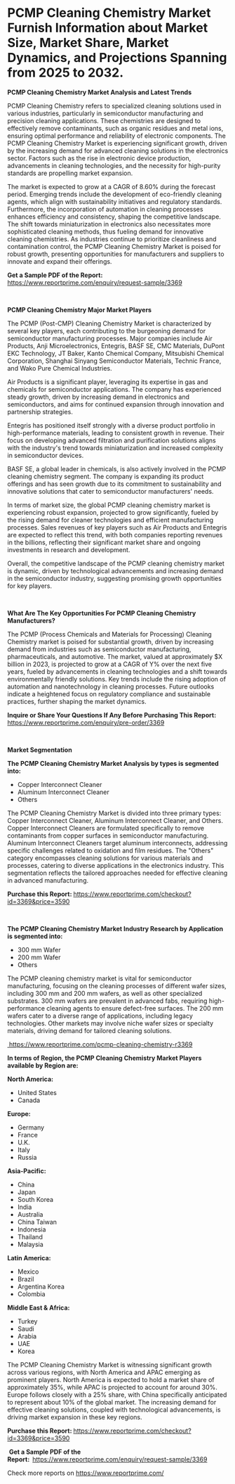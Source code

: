<p><h1>PCMP Cleaning Chemistry Market Furnish Information about Market Size, Market Share, Market Dynamics, and Projections Spanning from 2025 to 2032.</h1></p><p><strong>PCMP Cleaning Chemistry Market Analysis and Latest Trends</strong></p>
<p><p>PCMP Cleaning Chemistry refers to specialized cleaning solutions used in various industries, particularly in semiconductor manufacturing and precision cleaning applications. These chemistries are designed to effectively remove contaminants, such as organic residues and metal ions, ensuring optimal performance and reliability of electronic components. The PCMP Cleaning Chemistry Market is experiencing significant growth, driven by the increasing demand for advanced cleaning solutions in the electronics sector. Factors such as the rise in electronic device production, advancements in cleaning technologies, and the necessity for high-purity standards are propelling market expansion.</p><p>The market is expected to grow at a CAGR of 8.60% during the forecast period. Emerging trends include the development of eco-friendly cleaning agents, which align with sustainability initiatives and regulatory standards. Furthermore, the incorporation of automation in cleaning processes enhances efficiency and consistency, shaping the competitive landscape. The shift towards miniaturization in electronics also necessitates more sophisticated cleaning methods, thus fueling demand for innovative cleaning chemistries. As industries continue to prioritize cleanliness and contamination control, the PCMP Cleaning Chemistry Market is poised for robust growth, presenting opportunities for manufacturers and suppliers to innovate and expand their offerings.</p></p>
<p><strong>Get a Sample PDF of the Report:&nbsp;</strong> <a href="https://www.reportprime.com/enquiry/request-sample/3369?utm_campaign=2803&utm_medium=2&utm_source=Github&utm_content=ia&utm_term=18032025&utm_id=pcmp-cleaning-chemistry">https://www.reportprime.com/enquiry/request-sample/3369</a></p>
<p>&nbsp;</p>
<p><strong>PCMP Cleaning Chemistry Major Market Players</strong></p>
<p><p>The PCMP (Post-CMP) Cleaning Chemistry Market is characterized by several key players, each contributing to the burgeoning demand for semiconductor manufacturing processes. Major companies include Air Products, Anji Microelectronics, Entegris, BASF SE, CMC Materials, DuPont EKC Technology, JT Baker, Kanto Chemical Company, Mitsubishi Chemical Corporation, Shanghai Sinyang Semiconductor Materials, Technic France, and Wako Pure Chemical Industries.</p><p>Air Products is a significant player, leveraging its expertise in gas and chemicals for semiconductor applications. The company has experienced steady growth, driven by increasing demand in electronics and semiconductors, and aims for continued expansion through innovation and partnership strategies.</p><p>Entegris has positioned itself strongly with a diverse product portfolio in high-performance materials, leading to consistent growth in revenue. Their focus on developing advanced filtration and purification solutions aligns with the industry's trend towards miniaturization and increased complexity in semiconductor devices.</p><p>BASF SE, a global leader in chemicals, is also actively involved in the PCMP cleaning chemistry segment. The company is expanding its product offerings and has seen growth due to its commitment to sustainability and innovative solutions that cater to semiconductor manufacturers' needs.</p><p>In terms of market size, the global PCMP cleaning chemistry market is experiencing robust expansion, projected to grow significantly, fueled by the rising demand for cleaner technologies and efficient manufacturing processes. Sales revenues of key players such as Air Products and Entegris are expected to reflect this trend, with both companies reporting revenues in the billions, reflecting their significant market share and ongoing investments in research and development.</p><p>Overall, the competitive landscape of the PCMP cleaning chemistry market is dynamic, driven by technological advancements and increasing demand in the semiconductor industry, suggesting promising growth opportunities for key players.</p></p>
<p>&nbsp;</p>
<p><strong>What Are The Key Opportunities For PCMP Cleaning Chemistry Manufacturers?</strong></p>
<p><p>The PCMP (Process Chemicals and Materials for Processing) Cleaning Chemistry market is poised for substantial growth, driven by increasing demand from industries such as semiconductor manufacturing, pharmaceuticals, and automotive. The market, valued at approximately $X billion in 2023, is projected to grow at a CAGR of Y% over the next five years, fueled by advancements in cleaning technologies and a shift towards environmentally friendly solutions. Key trends include the rising adoption of automation and nanotechnology in cleaning processes. Future outlooks indicate a heightened focus on regulatory compliance and sustainable practices, further shaping the market dynamics.</p></p>
<p><strong>Inquire or Share Your Questions If Any Before Purchasing This Report:</strong> <a href="https://www.reportprime.com/enquiry/pre-order/3369?utm_campaign=2803&utm_medium=2&utm_source=Github&utm_content=ia&utm_term=18032025&utm_id=pcmp-cleaning-chemistry">https://www.reportprime.com/enquiry/pre-order/3369</a></p>
<p>&nbsp;</p>
<p><strong>Market Segmentation</strong></p>
<p><strong>The PCMP Cleaning Chemistry Market Analysis by types is segmented into:</strong></p>
<p><ul><li>Copper Interconnect Cleaner</li><li>Aluminum Interconnect Cleaner</li><li>Others</li></ul></p>
<p><p>The PCMP Cleaning Chemistry Market is divided into three primary types: Copper Interconnect Cleaner, Aluminum Interconnect Cleaner, and Others. Copper Interconnect Cleaners are formulated specifically to remove contaminants from copper surfaces in semiconductor manufacturing. Aluminum Interconnect Cleaners target aluminum interconnects, addressing specific challenges related to oxidation and film residues. The "Others" category encompasses cleaning solutions for various materials and processes, catering to diverse applications in the electronics industry. This segmentation reflects the tailored approaches needed for effective cleaning in advanced manufacturing.</p></p>
<p><strong>Purchase this Report:&nbsp;</strong><a href="https://www.reportprime.com/checkout?id=3369&price=3590&utm_campaign=2803&utm_medium=2&utm_source=Github&utm_content=ia&utm_term=18032025&utm_id=pcmp-cleaning-chemistry">https://www.reportprime.com/checkout?id=3369&price=3590</a></p>
<p>&nbsp;</p>
<p><strong>The PCMP Cleaning Chemistry Market Industry Research by Application is segmented into:</strong></p>
<p><ul><li>300 mm Wafer</li><li>200 mm Wafer</li><li>Others</li></ul></p>
<p><p>The PCMP cleaning chemistry market is vital for semiconductor manufacturing, focusing on the cleaning processes of different wafer sizes, including 300 mm and 200 mm wafers, as well as other specialized substrates. 300 mm wafers are prevalent in advanced fabs, requiring high-performance cleaning agents to ensure defect-free surfaces. The 200 mm wafers cater to a diverse range of applications, including legacy technologies. Other markets may involve niche wafer sizes or specialty materials, driving demand for tailored cleaning solutions.</p></p>
<p><a href="https://www.reportprime.com/pcmp-cleaning-chemistry-r3369?utm_campaign=2803&utm_medium=2&utm_source=Github&utm_content=ia&utm_term=18032025&utm_id=pcmp-cleaning-chemistry">&nbsp;https://www.reportprime.com/pcmp-cleaning-chemistry-r3369</a></p>
<p><strong>In terms of Region, the PCMP Cleaning Chemistry Market Players available by Region are:</strong></p>
<p>
    <p> <strong> North America: </strong>
        <ul>
            <li>United States</li>
            <li>Canada</li>
        </ul>
        </p> 
    <p> <strong> Europe: </strong>
        <ul>
            <li>Germany</li>
            <li>France</li>
            <li>U.K.</li>
            <li>Italy</li>
            <li>Russia</li>
        </ul>
        </p> 
    <p> <strong> Asia-Pacific: </strong>
        <ul>
            <li>China</li>
            <li>Japan</li>
            <li>South Korea</li>
            <li>India</li>
            <li>Australia</li>
            <li>China Taiwan</li>
            <li>Indonesia</li>
            <li>Thailand</li>
            <li>Malaysia</li>
        </ul>
        </p> 
    <p> <strong> Latin America: </strong>
        <ul>
            <li>Mexico</li>
            <li>Brazil</li>
            <li>Argentina Korea</li>
            <li>Colombia</li>
        </ul>
        </p> 
    <p> <strong> Middle East & Africa: </strong>
        <ul>
            <li>Turkey</li>
            <li>Saudi</li>
            <li>Arabia</li>
            <li>UAE</li>
            <li>Korea</li>
        </ul>
    </p>
    </p>
<p><p>The PCMP Cleaning Chemistry Market is witnessing significant growth across various regions, with North America and APAC emerging as prominent players. North America is expected to hold a market share of approximately 35%, while APAC is projected to account for around 30%. Europe follows closely with a 25% share, with China specifically anticipated to represent about 10% of the global market. The increasing demand for effective cleaning solutions, coupled with technological advancements, is driving market expansion in these key regions.</p></p>
<p><strong>Purchase this Report: </strong><a href="https://www.reportprime.com/checkout?id=3369&price=3590&utm_campaign=2803&utm_medium=2&utm_source=Github&utm_content=ia&utm_term=18032025&utm_id=pcmp-cleaning-chemistry">https://www.reportprime.com/checkout?id=3369&price=3590</a></p>
<p>&nbsp;<strong>Get a Sample PDF of the Report:&nbsp;&nbsp;</strong><a href="https://www.reportprime.com/enquiry/request-sample/3369?utm_campaign=2803&utm_medium=2&utm_source=Github&utm_content=ia&utm_term=18032025&utm_id=pcmp-cleaning-chemistry">https://www.reportprime.com/enquiry/request-sample/3369</a></p>
<p><strong></strong></p>
<p>Check more reports on <a href="https://www.reportprime.com/?utm_campaign=2803&utm_medium=2&utm_source=Github&utm_content=ia&utm_term=18032025&utm_id=pcmp-cleaning-chemistry">https://www.reportprime.com/</a></p>